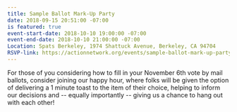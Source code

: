 ```yaml
---
title: Sample Ballot Mark-Up Party
date: 2018-09-15 20:51:00 -07:00
is featured: true
event-start-date: 2018-10-10 19:00:00 -07:00
event-end-date: 2018-10-10 21:00:00 -07:00
Location: Spats Berkeley, 1974 Shattuck Avenue, Berkeley, CA 94704
RSVP-link: https://actionnetwork.org/events/sample-ballot-mark-up-party-2?source=direct_link&
---
```


For those of you considering how to fill in your November 6th vote by mail ballots, consider joining our happy hour, where folks will be given the option of delivering a 1 minute toast to the item of their choice, helping to inform our decisions and -- equally importantly -- giving us a chance to hang out with each other!